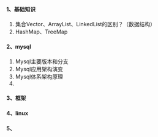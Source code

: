 ### 
#### 1、基础知识
1. 集合Vector、ArrayList、LinkedList的区别？（数据结构）
2. HashMap、TreeMap
#### 2、mysql
1. Mysql主要版本和分支
2. Mysql应用架构演变
3. Mysql体系架构原理
4. 
#### 3、框架
#### 4、linux
#### 5、